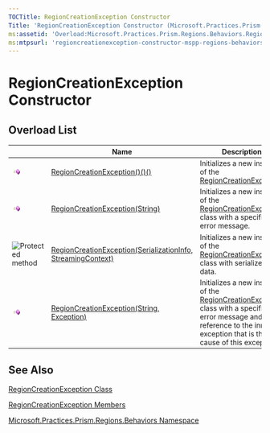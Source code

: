 ```yaml
---
TOCTitle: RegionCreationException Constructor
Title: 'RegionCreationException Constructor (Microsoft.Practices.Prism.Regions.Behaviors)'
ms:assetid: 'Overload:Microsoft.Practices.Prism.Regions.Behaviors.RegionCreationException.\#ctor'
ms:mtpsurl: 'regioncreationexception-constructor-mspp-regions-behaviors.md'
---
```



# RegionCreationException Constructor

## Overload List

<span id="overloadMembersTableToggle"></span>
<table>

<thead>
<tr class="header">
<th> </th>
<th>Name</th>
<th>Description</th>
</tr>
</thead>
<tbody>
<tr class="odd">
<td><img src="images/public-method.gif" title="Public method" /></td>
<td><a href="https://msdn.microsoft.com/library/microsoft.practices.prism.regions.behaviors.regioncreationexception.">RegionCreationException()()()</a></td>
<td><div class="summary">
Initializes a new instance of the <a href="https://msdn.microsoft.com/library/microsoft.practices.prism.regions.behaviors.regioncreationexception">RegionCreationException</a>
</div></td>
</tr>
<tr class="even">
<td><img src="images/public-method.gif" title="Public method" /></td>
<td><a href="https://msdn.microsoft.com/library/microsoft.practices.prism.regions.behaviors.regioncreationexception.">RegionCreationException(String)</a></td>
<td><div class="summary">
Initializes a new instance of the <a href="https://msdn.microsoft.com/library/microsoft.practices.prism.regions.behaviors.regioncreationexception">RegionCreationException</a> class with a specified error message.
</div></td>
</tr>
<tr class="odd">
<td><img src="https://msdn.microsoft.com/en-us/Gg419126.protmethod(en-us,PandP.50).gif" title="Protected method" /></td>
<td><a href="https://msdn.microsoft.com/library/microsoft.practices.prism.regions.behaviors.regioncreationexception.">RegionCreationException(SerializationInfo, StreamingContext)</a></td>
<td><div class="summary">
Initializes a new instance of the <a href="https://msdn.microsoft.com/library/microsoft.practices.prism.regions.behaviors.regioncreationexception">RegionCreationException</a> class with serialized data.
</div></td>
</tr>
<tr class="even">
<td><img src="images/public-method.gif" title="Public method" /></td>
<td><a href="https://msdn.microsoft.com/library/microsoft.practices.prism.regions.behaviors.regioncreationexception.">RegionCreationException(String, Exception)</a></td>
<td><div class="summary">
Initializes a new instance of the <a href="https://msdn.microsoft.com/library/microsoft.practices.prism.regions.behaviors.regioncreationexception">RegionCreationException</a> class with a specified error message and a reference to the inner exception that is the cause of this exception.
</div></td>
</tr>
</tbody>
</table>

## See Also

[RegionCreationException Class](https://msdn.microsoft.com/library/microsoft.practices.prism.regions.behaviors.regioncreationexception)

[RegionCreationException Members](https://msdn.microsoft.com/allmembers.t:microsoft.practices.prism.regions.behaviors.regioncreationexception)

[Microsoft.Practices.Prism.Regions.Behaviors Namespace](https://msdn.microsoft.com/library/microsoft.practices.prism.regions.behaviors)
